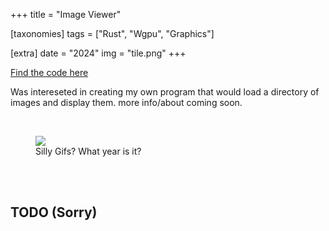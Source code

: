 +++
title = "Image Viewer"

[taxonomies]
tags = ["Rust", "Wgpu", "Graphics"]

[extra]
date = "2024"
img = "tile.png"
+++

[Find the code here](https://github.com/BrackenLo/image_manager_v2)

Was intereseted in creating my own program that would load a directory of images and display them. more info/about coming soon.

<br>

<figure>
  <img src = "example.gif" />
  <figcaption>Silly Gifs? What year is it?</figcaption>
</figure>

<br><br>

## TODO (Sorry)
